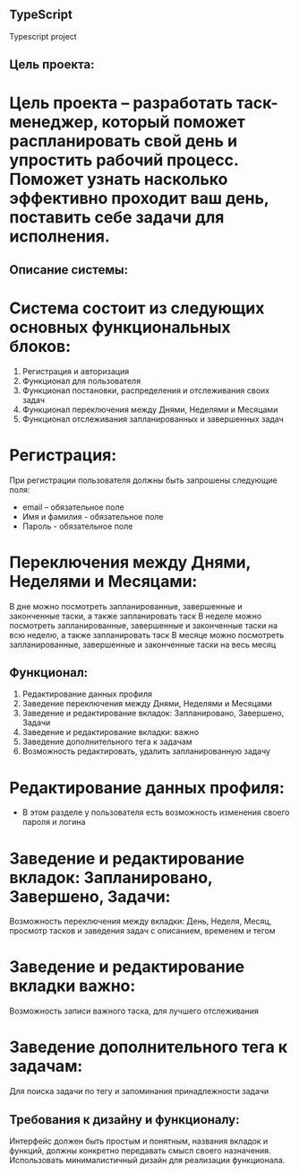 ## TypeScript
Typescript project
## Цель проекта:
# Цель проекта – разработать таск-менеджер, который поможет распланировать свой день и упростить рабочий процесс. Поможет  узнать насколько эффективно проходит ваш день, поставить себе задачи для исполнения.
## Описание системы: 
# Система состоит из следующих основных функциональных блоков:
1. Регистрация и авторизация 
2. Функционал для пользователя
3. Функционал постановки, распределения и отслеживания своих задач
4. Функционал переключения между Днями, Неделями и Месяцами
5. Функционал отслеживания запланированных и завершенных задач
# Регистрация:
При регистрации пользователя должны быть запрошены следующие поля:
- email – обязательное поле
- Имя и фамилия - обязательное поле
- Пароль - обязательное поле
# Переключения между Днями, Неделями и Месяцами:
В дне можно посмотреть запланированные, завершенные и законченные таски, а также запланировать таск
В неделе можно посмотреть запланированные, завершенные и законченные таски на всю неделю, а также запланировать таск
В месяце можно посмотреть запланированные, завершенные и законченные таски на весь месяц

## Функционал:
1. Редактирование данных профиля
2. Заведение переключения между Днями, Неделями и Месяцами
3. Заведение и редактирование вкладок: Запланировано, Завершено, Задачи
4. Заведение и редактирование  вкладки: важно  
5. Заведение дополнительного тега к задачам
6. Возможность редактировать, удалить запланированную задачу

# Редактирование данных профиля:
- В этом разделе у пользователя есть возможность изменения своего пароля и логина

# Заведение и редактирование вкладок: Запланировано, Завершено, Задачи:
Возможность переключения между вкладки: День, Неделя, Месяц, просмотр тасков и заведения задач с описанием, временем и тегом
# Заведение и редактирование  вкладки важно:  
Возможность записи важного таска, для лучшего отслеживания
# Заведение дополнительного тега к задачам:
Для поиска задачи по тегу и запоминания принадлежности задачи

## Требования к дизайну и функционалу:
Интерфейс должен быть простым и понятным, названия вкладок и функций, должны конкретно передавать смысл своего назначения. Использовать минималистичный дизайн для реализации функционала.









